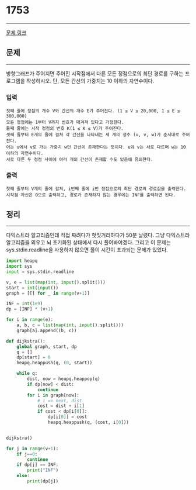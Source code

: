 # 1753
___
[문제 링크](https://acmicpc.net/problem/1753)

## 문제
___
방향그래프가 주어지면 주어진 시작점에서 다른 모든 정점으로의 최단 경로를 구하는 프로그램을 작성하시오. 
단, 모든 간선의 가중치는 10 이하의 자연수이다.

### 입력
    첫째 줄에 정점의 개수 V와 간선의 개수 E가 주어진다. (1 ≤ V ≤ 20,000, 1 ≤ E ≤ 300,000) 
    모든 정점에는 1부터 V까지 번호가 매겨져 있다고 가정한다. 
    둘째 줄에는 시작 정점의 번호 K(1 ≤ K ≤ V)가 주어진다. 
    셋째 줄부터 E개의 줄에 걸쳐 각 간선을 나타내는 세 개의 정수 (u, v, w)가 순서대로 주어진다. 
    이는 u에서 v로 가는 가중치 w인 간선이 존재한다는 뜻이다. u와 v는 서로 다르며 w는 10 이하의 자연수이다. 
    서로 다른 두 정점 사이에 여러 개의 간선이 존재할 수도 있음에 유의한다.
### 출력
    첫째 줄부터 V개의 줄에 걸쳐, i번째 줄에 i번 정점으로의 최단 경로의 경로값을 출력한다. 
    시작점 자신은 0으로 출력하고, 경로가 존재하지 않는 경우에는 INF를 출력하면 된다.

## 정리
___ 
다익스트라 알고리즘인데 직접 짜려다가 헛짓거리하다가 50분 날렸다.
그냥 다익스트라 알고리즘을 외우고 뇌 초기화된 상태에서 다시 풀어봐야겠다.
그리고 이 문제는 sys.stdin.readline을 사용하지 않으면 풀이 시간이 초과되는 문제가 있었다.
```python
import heapq
import sys
input = sys.stdin.readline

v, e = list(map(int, input().split()))
start = int(input())
graph = [[] for _ in range(v+1)]

INF = int(1e9)
dp = [INF] * (v+1)

for i in range(e):
    a, b, c = list(map(int, input().split()))
    graph[a].append((b, c))

def dijkstra():
    global graph, start, dp
    q = []
    dp[start] = 0
    heapq.heappush(q, (0, start))

    while q:
        dist, now = heapq.heappop(q)
        if dp[now] < dist:
            continue
        for i in graph[now]:
            # i => next, dist
            cost = dist + i[1]
            if cost < dp[i[0]]:
                dp[i[0]] = cost
                heapq.heappush(q, (cost, i[0]))


dijkstra()

for j in range(v+1):
    if j==0:
        continue
    if dp[j] == INF:
        print("INF")
    else:
        print(dp[j])

```
